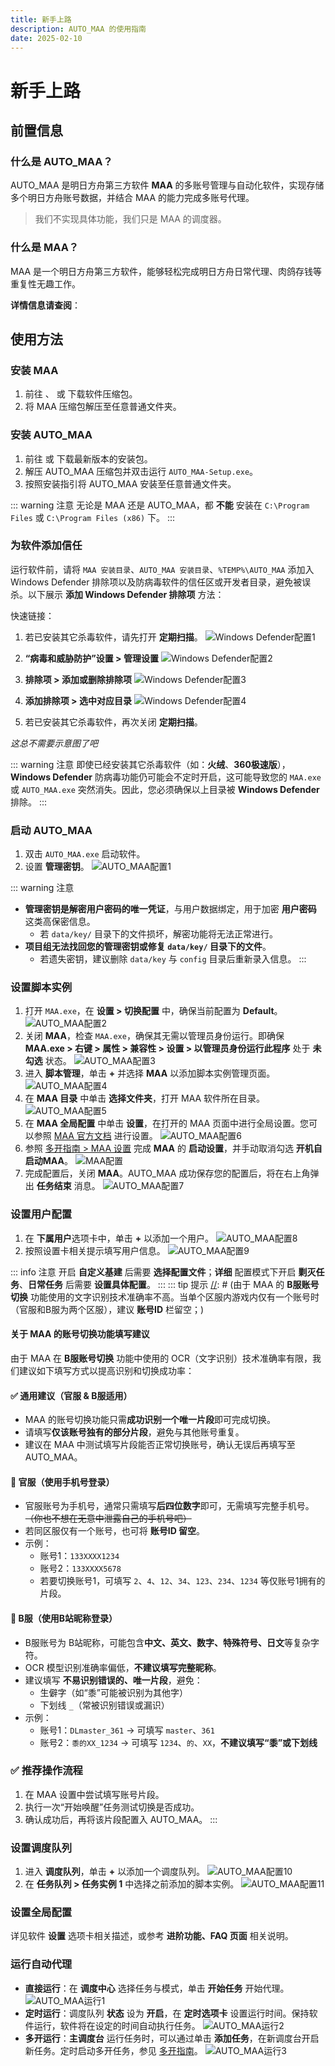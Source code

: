 ```yaml
---
title: 新手上路
description: AUTO_MAA 的使用指南
date: 2025-02-10
---
```


# 新手上路

## 前置信息

### 什么是 AUTO_MAA？

AUTO_MAA 是明日方舟第三方软件 **MAA** 的多账号管理与自动化软件，实现存储多个明日方舟账号数据，并结合 MAA 的能力完成多账号代理。

> 我们不实现具体功能，我们只是 MAA 的调度器。

### 什么是 MAA？

MAA 是一个明日方舟第三方软件，能够轻松完成明日方舟日常代理、肉鸽存钱等重复性无趣工作。

**详情信息请查阅**：

<Box :items="[
{ name: 'MAA 官网', link: 'https://maa.plus/', image: 'https://maa.plus/favicon.ico', },
{ name: 'MAA GitHub', link: 'https://github.com/MaaAssistantArknights/MaaAssistantArknights', image: { light: 'resource/github.svg', dark: 'resource/github-dark.svg', }, },]"/>

## 使用方法

### 安装 MAA

1. 前往 <Pill name="MAA 官网" image="https://maa.plus/favicon.ico" link="https://maa.plus"/>、<Pill name="MAA 仓库" :image="{ light: 'resource/github.svg', dark: 'resource/github-dark.svg', }" link="https://github.com/MaaAssistantArknights/MaaAssistantArknights/releases/latest"/> 或 <Pill name="Mirror 酱" image="https://mirrorchyan.com/favicon.ico" link="https://mirrorchyan.com/zh/projects?rid=MAA"/> 下载软件压缩包。
2. 将 MAA 压缩包解压至任意普通文件夹。

### 安装 AUTO_MAA

1. 前往 <Pill name="AUTO_MAA 仓库" :image="{ light: 'resource/github.svg', dark: 'resource/github-dark.svg', }" link="https://github.com/DLmaster361/AUTO_MAA/releases/latest"/> 或 <Pill name="Mirror 酱" image="https://mirrorchyan.com/favicon.ico" link="https://mirrorchyan.com/zh/projects?rid=AUTO_MAA"/> 下载最新版本的安装包。
2. 解压 AUTO_MAA 压缩包并双击运行 `AUTO_MAA-Setup.exe`。
3. 按照安装指引将 AUTO_MAA 安装至任意普通文件夹。

::: warning 注意
无论是 MAA 还是 AUTO_MAA，都 **不能** 安装在 `C:\Program Files` 或 `C:\Program Files (x86)` 下。
:::

### 为软件添加信任

运行软件前，请将 `MAA 安装目录`、`AUTO_MAA 安装目录`、`%TEMP%\AUTO_MAA` 添加入 Windows Defender 排除项以及防病毒软件的信任区或开发者目录，避免被误杀。以下展示 **添加 Windows Defender 排除项** 方法：

快速链接：<Pill name="Windows 安全中心" link="ms-settings:windowsdefender"/>

1. 若已安装其它杀毒软件，请先打开 **定期扫描**。
![Windows Defender配置1](img/WD-1.png)

2. **“病毒和威胁防护”设置 > 管理设置**
![Windows Defender配置2](img/WD-2.png)

3. **排除项 > 添加或删除排除项**
![Windows Defender配置3](img/WD-3.png)

4. **添加排除项 > 选中对应目录**
![Windows Defender配置4](img/WD-4.png)

5. 若已安装其它杀毒软件，再次关闭 **定期扫描**。

*这总不需要示意图了吧*

::: warning 注意
即使已经安装其它杀毒软件（如：**火绒**、**360极速版**），**Windows Defender** 防病毒功能仍可能会不定时开启，这可能导致您的 `MAA.exe` 或 `AUTO_MAA.exe` 突然消失。因此，您必须确保以上目录被 **Windows Defender** 排除。
:::

### 启动 AUTO_MAA

1. 双击 `AUTO_MAA.exe` 启动软件。
2. 设置 **管理密钥**。
![AUTO_MAA配置1](img/AUTO_MAA-config-1.png)

::: warning 注意
- **管理密钥是解密用户密码的唯一凭证**，与用户数据绑定，用于加密 **用户密码** 这类高保密信息。
  - 若 `data/key/` 目录下的文件损坏，解密功能将无法正常进行。
- **项目组无法找回您的管理密钥或修复 `data/key/` 目录下的文件**。
  - 若遗失密钥，建议删除 `data/key` 与 `config` 目录后重新录入信息。
:::

### 设置脚本实例

1. 打开 `MAA.exe`，在 **设置 > 切换配置** 中，确保当前配置为 **Default**。
![AUTO_MAA配置2](img/AUTO_MAA-config-2.png)
2. 关闭 **MAA**，检查 `MAA.exe`，确保其无需以管理员身份运行。即确保 **MAA.exe > 右键 > 属性 > 兼容性 > 设置 > 以管理员身份运行此程序** 处于 **未勾选** 状态。
![AUTO_MAA配置3](img/AUTO_MAA-config-3.png)
3. 进入 **脚本管理**，单击 **+** 并选择 **MAA** 以添加脚本实例管理页面。
![AUTO_MAA配置4](img/AUTO_MAA-config-4.png)
4. 在 **MAA 目录** 中单击 **选择文件夹**，打开 MAA 软件所在目录。
![AUTO_MAA配置5](img/AUTO_MAA-config-5.png)
5. 在 **MAA 全局配置** 中单击 **设置**，在打开的 MAA 页面中进行全局设置。您可以参照 [MAA 官方文档](https://maa.plus/docs/zh-cn/manual/) 进行设置。
![AUTO_MAA配置6](img/AUTO_MAA-config-6.png)
6. 参照 [多开指南 > MAA 设置](https://doc.automaa.xyz/multi-instance.html) 完成 **MAA** 的 **启动设置**，并手动取消勾选 **开机自启动MAA**。
![MAA配置](img/MAA-config.png)
7. 完成配置后，关闭 **MAA**。AUTO_MAA 成功保存您的配置后，将在右上角弹出 **任务结束** 消息。
![AUTO_MAA配置7](img/AUTO_MAA-config-7.png)

### 设置用户配置

1. 在 **下属用户**选项卡中，单击 **+** 以添加一个用户。
![AUTO_MAA配置8](img/AUTO_MAA-config-8.png)
2. 按照设置卡相关提示填写用户信息。
![AUTO_MAA配置9](img/AUTO_MAA-config-9.png)

::: info 注意
开启 **自定义基建** 后需要 **选择配置文件**；**详细** 配置模式下开启 **剿灭任务**、**日常任务** 后需要 **设置具体配置**。
:::
::: tip 提示
[//]: # (由于 MAA 的 **B服账号切换** 功能使用的文字识别技术准确率不高。当单个区服内游戏内仅有一个账号时（官服和B服为两个区服），建议 **账号ID** 栏留空；)

[//]: # ()
[//]: # (对于**官服**：官服的账号为手机号。切换账号功能一般只需填入手机号后四位即可。)

[//]: # ()
[//]: # (MAA 的 **账号切换** 功能只需要有一个片段成功匹配就能正常完成登录任务。)

[//]: # ()
[//]: # (例如： 账号1：`133XXXX234`  账号2：`133XXXX5678`。想要切换账号1，可填入：`2`、`4`、`12`、`23`、`34`、`123`、`234`、`1234`等只有账号1才有的片段，账号2同理。)

[//]: # ()
[//]: # ()
[//]: # (对于**B服**：B服的账号为B站昵称，因为B站名称支持：中文、英文、数字、特殊符号、日文。)

[//]: # ()
[//]: # (目前MAA使用的OCR模型对于这种复杂的识别准确率偏低，如果填写完整的B服账号，会经常导致账号切换失败。)

[//]: # ()
[//]: # (例如：B服账号1为：`DLmaster_361`。账号2为：`黍的XX_1234`。 在这种情况下，想要切换账号1，只需填入`361`、`master`等唯一的片段即可；想要切换账号2，只需填写`1234`、`的`、`XX`即可。)

[//]: # ()
[//]: # (请注意：不填写黍的原因是黍这种汉子非常容易让OCR模型出错，认成其他字导致切换失败。此外，OCR模型对于 `_` 的识别也会出错，故不建议填写下划线。)

[//]: # ()
[//]: # (建议先在 MAA 中填写账号ID的一个片段并运行 **开始唤醒** 任务，直到 MAA 可以正常切换账号后再填入 AUTO_MAA。)
#### 关于 MAA 的账号切换功能填写建议
由于 MAA 在 **B服账号切换** 功能中使用的 OCR（文字识别）技术准确率有限，我们建议如下填写方式以提高识别和切换成功率：
#### ✅ 通用建议（官服 & B服适用）
- MAA 的账号切换功能只需**成功识别一个唯一片段**即可完成切换。
- 请填写**仅该账号独有的部分片段**，避免与其他账号重复。
- 建议在 MAA 中测试填写片段能否正常切换账号，确认无误后再填写至 AUTO_MAA。
#### 🔐 官服（使用手机号登录）
- 官服账号为手机号，通常只需填写**后四位数字**即可，无需填写完整手机号。~~（你也不想在无意中泄露自己的手机号吧）~~ 
- 若同区服仅有一个账号，也可将 **账号ID 留空**。
- 示例：
  - 账号1：`133XXXX1234`
  - 账号2：`133XXXX5678`
  - 若要切换账号1，可填写 `2`、`4`、`12`、`34`、`123`、`234`、`1234` 等仅账号1拥有的片段。
#### 📱 B服（使用B站昵称登录）
- B服账号为 B站昵称，可能包含**中文、英文、数字、特殊符号、日文**等复杂字符。
- OCR 模型识别准确率偏低，**不建议填写完整昵称**。
- 建议填写 **不易识别错误的、唯一片段**，避免：
  - 生僻字（如“黍”可能被识别为其他字）
  - 下划线 `_`（常被识别错误或漏识）
- 示例：
  - 账号1：`DLmaster_361` → 可填写 `master`、`361`
  - 账号2：`黍的XX_1234` → 可填写 `1234`、`的`、`XX`，**不建议填写“黍”或下划线**
### ✅ 推荐操作流程
1. 在 MAA 设置中尝试填写账号片段。
2. 执行一次“开始唤醒”任务测试切换是否成功。
3. 确认成功后，再将该片段配置入 AUTO_MAA。
:::

### 设置调度队列

1. 进入 **调度队列**，单击 **+** 以添加一个调度队列。
![AUTO_MAA配置10](img/AUTO_MAA-config-10.png)
2. 在 **任务队列 > 任务实例 1** 中选择之前添加的脚本实例。
![AUTO_MAA配置11](img/AUTO_MAA-config-11.png)

### 设置全局配置

详见软件 **设置** 选项卡相关描述，或参考 **进阶功能、FAQ 页面** 相关说明。

### 运行自动代理

- **直接运行**：在 **调度中心** 选择任务与模式，单击 **开始任务** 开始代理。
![AUTO_MAA运行1](img/AUTO_MAA-run-1.png)
- **定时运行**：调度队列 **状态** 设为 **开启**，在 **定时选项卡** 设置运行时间。保持软件运行，软件将在设定的时间自动执行任务。
![AUTO_MAA运行2](img/AUTO_MAA-run-2.png)
- **多开运行**：**主调度台** 运行任务时，可以通过单击 **添加任务**，在新调度台开启新任务。定时启动多开任务，参见 [多开指南](https://doc.automaa.xyz/multi-instance.html)。
![AUTO_MAA运行3](img/AUTO_MAA-run-3.png)
